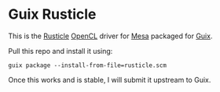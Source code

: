 # Guix Rusticle

This is the [Rusticle](https://docs.mesa3d.org/rusticl.html#rusticl) [OpenCL](https://www.khronos.org/opencl/) driver for [Mesa](https://docs.mesa3d.org/rusticl.html#rusticl) packaged for [Guix](https://gnu.guix.org).

Pull this repo and install it using:

```
guix package --install-from-file=rusticle.scm
```

Once this works and is stable, I will submit it upstream to Guix.
